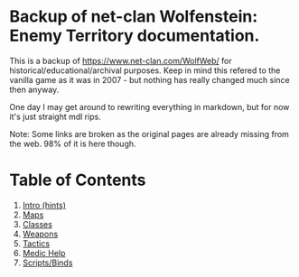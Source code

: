 # Backup of net-clan Wolfenstein: Enemy Territory documentation.

This is a backup of https://www.net-clan.com/WolfWeb/ for historical/educational/archival  purposes. Keep in mind this refered to the vanilla game as it was in 2007 - but nothing has really changed much since then anyway.

One day I may get around to rewriting everything in markdown, but for now it's just straight mdl rips.

Note: Some links are broken as the original pages are already missing from the web. 98% of it is here though.

#
# Table of Contents
1. [Intro (hints)](/1_Intro/hints.md)
1. [Maps](/2_Maps/maps.md)
1. [Classes](/3_Classes/classes.md)
1. [Weapons](/4_Weapons/weapons.md)
1. [Tactics](/5_Tactics/tactics.md)
1. [Medic Help](/6_MedicHelp/medics.md)
1. [Scripts/Binds](/7_Scripts/scripts.md)